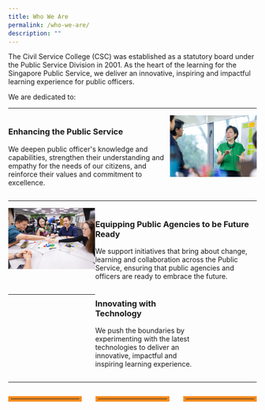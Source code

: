 ```yaml
---
title: Who We Are
permalink: /who-we-are/
description: ""
---
```

<style>
.grid-container {
		display: grid;
		grid-template-columns: 65% 35%;
	
	}

	.grid-container-imgleft {
		display:grid;
		grid-template-columns: 35% 65%;
	
	}

.ideals-content-div {
	display: grid;
	grid-template-columns: 1fr 1fr 1fr;
	grid-gap: 2em;
	}

.ideals-hr {
	border: 5px solid #F68B1F;
	}
	
</style>


<p>The Civil Service College (CSC) was established as a statutory board under the Public Service Division in 2001. As the heart of the learning for the Singapore Public Service, we deliver an innovative, inspiring and impactful learning experience for public officers.</p>

<p>We are dedicated to:</p>

<hr>


<div class="grid-container">
	<div>
		<h3>Enhancing the Public Service</h3>
		<p>We deepen public officer's knowledge and capabilities, strengthen their understanding and empathy for the needs of our citizens, and reinforce their values and commitment to excellence.</p>
	</div>

	
<div>
	<img src="/images/Who%20We%20Are/csc_officers_02.jpg">
</div>

</div>


<hr>

<div class="grid-container-imgleft">
	<div>
		<img src="/images/What%20We%20Do/csc_prog_04.jpg">
	
</div>
	
	
	
<div>
	<h3>Equipping Public Agencies to be Future Ready</h3>
		<p>We support initiatives that bring about change, learning and collaboration across the Public Service, ensuring that public agencies and officers are ready to embrace the future.</p>
	</div>
<hr>
	
	
<div class="grid-container">
<div>
	<h3>Innovating with Technology</h3>
	<p>We push the boundaries by experimenting with the latest technologies to deliver an innovative, impactful and inspiring learning experience.</p>
</div>
<div>
	<img src="">
</div>
	
	
	
</div>
</div>

<hr>


<div class="ideals-content-div">
	<div>
		<hr class="ideals-hr">
	</div>
	<div>
		<hr class="ideals-hr">
	</div>
	<div>
		<hr class="ideals-hr">
	</div>




</div>